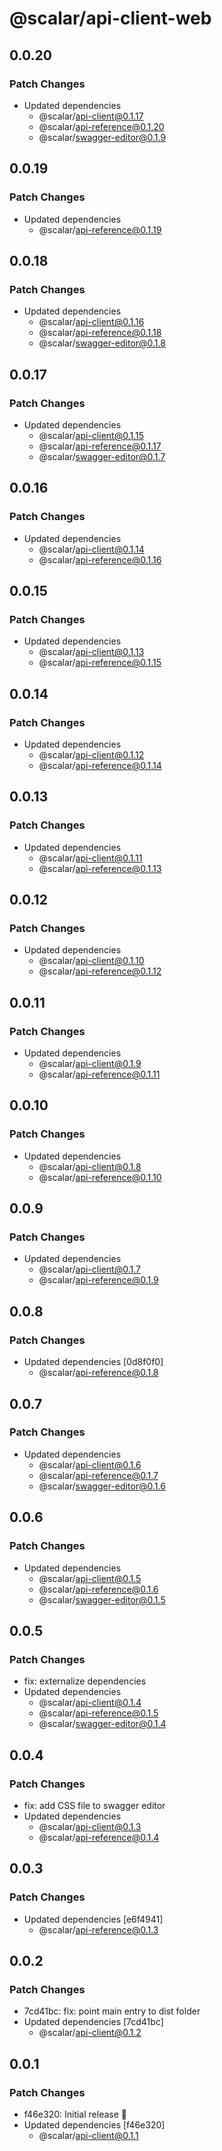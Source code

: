 # @scalar/api-client-web

## 0.0.20

### Patch Changes

- Updated dependencies
  - @scalar/api-client@0.1.17
  - @scalar/api-reference@0.1.20
  - @scalar/swagger-editor@0.1.9

## 0.0.19

### Patch Changes

- Updated dependencies
  - @scalar/api-reference@0.1.19

## 0.0.18

### Patch Changes

- Updated dependencies
  - @scalar/api-client@0.1.16
  - @scalar/api-reference@0.1.18
  - @scalar/swagger-editor@0.1.8

## 0.0.17

### Patch Changes

- Updated dependencies
  - @scalar/api-client@0.1.15
  - @scalar/api-reference@0.1.17
  - @scalar/swagger-editor@0.1.7

## 0.0.16

### Patch Changes

- Updated dependencies
  - @scalar/api-client@0.1.14
  - @scalar/api-reference@0.1.16

## 0.0.15

### Patch Changes

- Updated dependencies
  - @scalar/api-client@0.1.13
  - @scalar/api-reference@0.1.15

## 0.0.14

### Patch Changes

- Updated dependencies
  - @scalar/api-client@0.1.12
  - @scalar/api-reference@0.1.14

## 0.0.13

### Patch Changes

- Updated dependencies
  - @scalar/api-client@0.1.11
  - @scalar/api-reference@0.1.13

## 0.0.12

### Patch Changes

- Updated dependencies
  - @scalar/api-client@0.1.10
  - @scalar/api-reference@0.1.12

## 0.0.11

### Patch Changes

- Updated dependencies
  - @scalar/api-client@0.1.9
  - @scalar/api-reference@0.1.11

## 0.0.10

### Patch Changes

- Updated dependencies
  - @scalar/api-client@0.1.8
  - @scalar/api-reference@0.1.10

## 0.0.9

### Patch Changes

- Updated dependencies
  - @scalar/api-client@0.1.7
  - @scalar/api-reference@0.1.9

## 0.0.8

### Patch Changes

- Updated dependencies [0d8f0f0]
  - @scalar/api-reference@0.1.8

## 0.0.7

### Patch Changes

- Updated dependencies
  - @scalar/api-client@0.1.6
  - @scalar/api-reference@0.1.7
  - @scalar/swagger-editor@0.1.6

## 0.0.6

### Patch Changes

- Updated dependencies
  - @scalar/api-client@0.1.5
  - @scalar/api-reference@0.1.6
  - @scalar/swagger-editor@0.1.5

## 0.0.5

### Patch Changes

- fix: externalize dependencies
- Updated dependencies
  - @scalar/api-client@0.1.4
  - @scalar/api-reference@0.1.5
  - @scalar/swagger-editor@0.1.4

## 0.0.4

### Patch Changes

- fix: add CSS file to swagger editor
- Updated dependencies
  - @scalar/api-client@0.1.3
  - @scalar/api-reference@0.1.4

## 0.0.3

### Patch Changes

- Updated dependencies [e6f4941]
  - @scalar/api-reference@0.1.3

## 0.0.2

### Patch Changes

- 7cd41bc: fix: point main entry to dist folder
- Updated dependencies [7cd41bc]
  - @scalar/api-client@0.1.2

## 0.0.1

### Patch Changes

- f46e320: Initial release 👀
- Updated dependencies [f46e320]
  - @scalar/api-client@0.1.1

